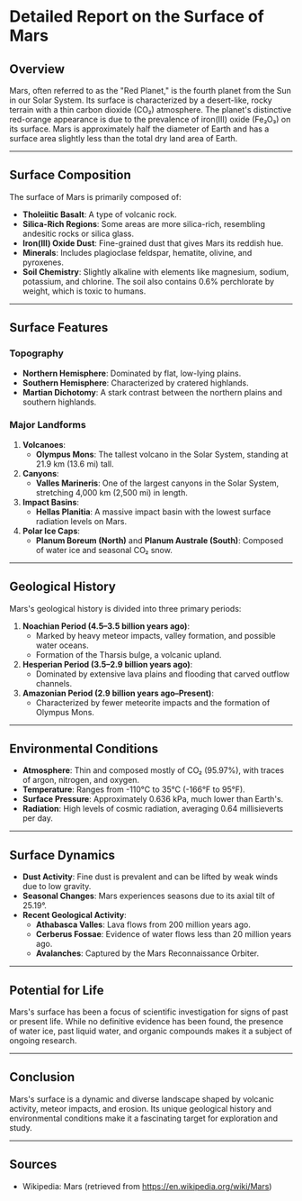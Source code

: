 # Detailed Report on the Surface of Mars

## Overview
Mars, often referred to as the "Red Planet," is the fourth planet from the Sun in our Solar System. Its surface is characterized by a desert-like, rocky terrain with a thin carbon dioxide (CO₂) atmosphere. The planet's distinctive red-orange appearance is due to the prevalence of iron(III) oxide (Fe₂O₃) on its surface. Mars is approximately half the diameter of Earth and has a surface area slightly less than the total dry land area of Earth.

---

## Surface Composition
The surface of Mars is primarily composed of:
- **Tholeiitic Basalt**: A type of volcanic rock.
- **Silica-Rich Regions**: Some areas are more silica-rich, resembling andesitic rocks or silica glass.
- **Iron(III) Oxide Dust**: Fine-grained dust that gives Mars its reddish hue.
- **Minerals**: Includes plagioclase feldspar, hematite, olivine, and pyroxenes.
- **Soil Chemistry**: Slightly alkaline with elements like magnesium, sodium, potassium, and chlorine. The soil also contains 0.6% perchlorate by weight, which is toxic to humans.

---

## Surface Features
### **Topography**
- **Northern Hemisphere**: Dominated by flat, low-lying plains.
- **Southern Hemisphere**: Characterized by cratered highlands.
- **Martian Dichotomy**: A stark contrast between the northern plains and southern highlands.

### **Major Landforms**
1. **Volcanoes**:
   - **Olympus Mons**: The tallest volcano in the Solar System, standing at 21.9 km (13.6 mi) tall.
2. **Canyons**:
   - **Valles Marineris**: One of the largest canyons in the Solar System, stretching 4,000 km (2,500 mi) in length.
3. **Impact Basins**:
   - **Hellas Planitia**: A massive impact basin with the lowest surface radiation levels on Mars.
4. **Polar Ice Caps**:
   - **Planum Boreum (North)** and **Planum Australe (South)**: Composed of water ice and seasonal CO₂ snow.

---

## Geological History
Mars's geological history is divided into three primary periods:
1. **Noachian Period (4.5–3.5 billion years ago)**:
   - Marked by heavy meteor impacts, valley formation, and possible water oceans.
   - Formation of the Tharsis bulge, a volcanic upland.
2. **Hesperian Period (3.5–2.9 billion years ago)**:
   - Dominated by extensive lava plains and flooding that carved outflow channels.
3. **Amazonian Period (2.9 billion years ago–Present)**:
   - Characterized by fewer meteorite impacts and the formation of Olympus Mons.

---

## Environmental Conditions
- **Atmosphere**: Thin and composed mostly of CO₂ (95.97%), with traces of argon, nitrogen, and oxygen.
- **Temperature**: Ranges from -110°C to 35°C (-166°F to 95°F).
- **Surface Pressure**: Approximately 0.636 kPa, much lower than Earth's.
- **Radiation**: High levels of cosmic radiation, averaging 0.64 millisieverts per day.

---

## Surface Dynamics
- **Dust Activity**: Fine dust is prevalent and can be lifted by weak winds due to low gravity.
- **Seasonal Changes**: Mars experiences seasons due to its axial tilt of 25.19°.
- **Recent Geological Activity**:
  - **Athabasca Valles**: Lava flows from 200 million years ago.
  - **Cerberus Fossae**: Evidence of water flows less than 20 million years ago.
  - **Avalanches**: Captured by the Mars Reconnaissance Orbiter.

---

## Potential for Life
Mars's surface has been a focus of scientific investigation for signs of past or present life. While no definitive evidence has been found, the presence of water ice, past liquid water, and organic compounds makes it a subject of ongoing research.

---

## Conclusion
Mars's surface is a dynamic and diverse landscape shaped by volcanic activity, meteor impacts, and erosion. Its unique geological history and environmental conditions make it a fascinating target for exploration and study.

---

## Sources
- Wikipedia: Mars (retrieved from https://en.wikipedia.org/wiki/Mars)